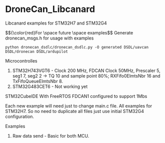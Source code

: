 # DroneCan_Libcanard
Libcanard examples for STM32H7 and STM32G4

$${\color{red}For \space future \space examples$$
Generate dronecan_msgs.h for usage with examples
```
python dronecan_dsdlc/dronecan_dsdlc.py -O generated DSDL/uavcan DSDL/dronecan DSDL/ardupilot
```

Microcontrolles
1. STM32H743VGT6 - Clock 200 MHz, FDCAN Clock 50MHz, Prescaler 5, seg1 7, seg2 2 -> TQ 10 and sample point 80%; RXFifo0ElmtsNbr 16 and TxFifoQueueElmtsNbr 8.
2. STM32G483CET6 - Not working yet


STM32CubeIDE
With FreeRTOS
FDCAN1 configured to support 1Mbs


Each new example will need just to change main.c file. All examples for STM32H7. So no need to duplicate all files just use initial STM32G4 configuration.

Examples
1. Raw data send - Basic for both MCU.